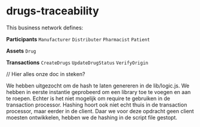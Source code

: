 # drugs-traceability

This business network defines:

**Participants**
`Manufacturer` `Distributer` `Pharmacist` `Patient`

**Assets**
`Drug`

**Transactions**
`CreateDrugs` `UpdateDrugStatus` `VerifyOrigin`


// Hier alles onze doc in steken?

We hebben uitgezocht om de hash te laten genereren in de lib/logic.js. We hebben in eerste instantie geprobeerd om een library toe te voegen en aan te roepen. Echter is het niet mogelijk om require te gebruiken in de transaction processor. Hashing hoort ook niet echt thuis in de transaction processor, maar eerder in de client. Daar we voor deze opdracht geen client moesten ontwikkelen, hebben we de hashing in de script file gestopt.